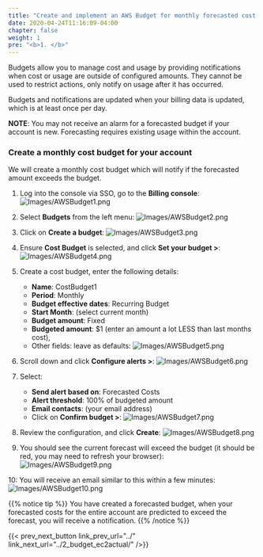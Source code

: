 ```yaml
---
title: "Create and implement an AWS Budget for monthly forecasted cost "
date: 2020-04-24T11:16:09-04:00
chapter: false
weight: 1
pre: "<b>1. </b>"
---
```


Budgets allow you to manage cost and usage by providing notifications when cost or usage are outside of configured amounts. They cannot be used to restrict actions, only notify on usage after it has occurred.

Budgets and notifications are updated when your billing data is updated, which is at least once per day.

**NOTE**: You may not receive an alarm for a forecasted budget if your account is new. Forecasting requires existing usage within the account.

### Create a monthly cost budget for your account
We will create a monthly cost budget which will notify if the forecasted amount exceeds the budget.

1. Log into the console via SSO, go to the **Billing console**:
![Images/AWSBudget1.png](/Cost/100_2_Cost_and_Usage_Governance/Images/AWSBudget1.png)

2. Select **Budgets** from the left menu:
![Images/AWSBudget2.png](/Cost/100_2_Cost_and_Usage_Governance/Images/AWSBudget2.png)

3. Click on **Create a budget**:
![Images/AWSBudget3.png](/Cost/100_2_Cost_and_Usage_Governance/Images/AWSBudget3.png)

4. Ensure **Cost Budget** is selected, and click **Set your budget >**:
![Images/AWSBudget4.png](/Cost/100_2_Cost_and_Usage_Governance/Images/AWSBudget4.png)

5. Create a cost budget, enter the following details:
    - **Name**: CostBudget1
    - **Period**: Monthly
    - **Budget effective dates**: Recurring Budget
    - **Start Month**: (select current month)
    - **Budget amount**: Fixed
    - **Budgeted amount**: $1 (enter an amount a lot LESS than last months cost),
    -  Other fields: leave as defaults:
![Images/AWSBudget5.png](/Cost/100_2_Cost_and_Usage_Governance/Images/AWSBudget5.png)

6. Scroll down and click **Configure alerts >**:
![Images/AWSBudget6.png](/Cost/100_2_Cost_and_Usage_Governance/Images/AWSBudget6.png)

7. Select:
    - **Send alert based on**: Forecasted Costs
    - **Alert threshold**: 100% of budgeted amount
    - **Email contacts**: (your email address)
    - Click on **Confirm budget >**:
![Images/AWSBudget7.png](/Cost/100_2_Cost_and_Usage_Governance/Images/AWSBudget7.png)

8. Review the configuration, and click **Create**:
![Images/AWSBudget8.png](/Cost/100_2_Cost_and_Usage_Governance/Images/AWSBudget8.png)

9. You should see the current forecast will exceed the budget (it should be red, you may need to refresh your browser):
![Images/AWSBudget9.png](/Cost/100_2_Cost_and_Usage_Governance/Images/AWSBudget9.png)

10: You will receive an email similar to this within a few minutes:
![Images/AWSBudget10.png](/Cost/100_2_Cost_and_Usage_Governance/Images/AWSBudget10.png)


{{% notice tip %}}
You have created a forecasted budget, when your forecasted costs for the entire account are predicted to exceed the forecast, you will receive a notification.
{{% /notice %}}

{{< prev_next_button link_prev_url="../" link_next_url="../2_budget_ec2actual/" />}}

